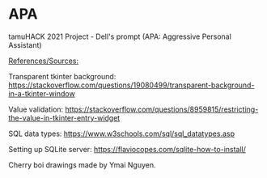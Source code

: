 # APA
tamuHACK 2021 Project - Dell's prompt (APA: Aggressive Personal Assistant)



<u>References/Sources:</u>

Transparent tkinter background: 
    https://stackoverflow.com/questions/19080499/transparent-background-in-a-tkinter-window

Value validation: https://stackoverflow.com/questions/8959815/restricting-the-value-in-tkinter-entry-widget

SQL data types: https://www.w3schools.com/sql/sql_datatypes.asp

Setting up SQLite server: https://flaviocopes.com/sqlite-how-to-install/

Cherry boi drawings made by Ymai Nguyen. 